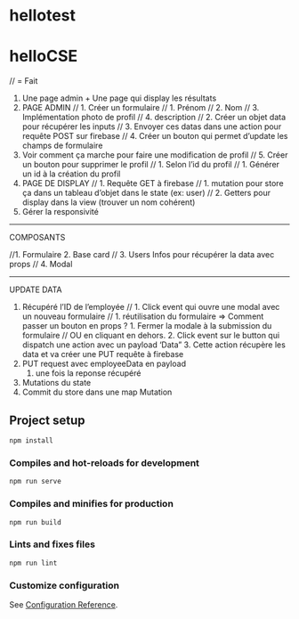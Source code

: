 # hellotest

# helloCSE

// = Fait

1. Une page admin + Une page qui display les résultats
2. PAGE ADMIN
  //  1. Créer un formulaire
    //    1. Prénom
    //    2. Nom
    //    3. Implémentation photo de profil
    //    4. description
  //  2. Créer un objet data pour récupérer les inputs
  //  3. Envoyer ces datas dans une action pour requête POST sur firebase
  //  4. Créer un bouton qui permet d’update les champs de formulaire
  1. Voir comment ça marche pour faire une modification de profil
   // 5. Créer un bouton pour supprimer le profil
      //  1. Selon l’id du profil
        //    1. Générer un id à la création du profil
3. PAGE DE DISPLAY
  //  1. Requête GET à firebase
    //    1. mutation pour store ça dans un tableau d’objet dans le state (ex: user)
    //    2. Getters pour display dans la view (trouver un nom cohérent)
4. Gérer la responsivité

---

COMPOSANTS

//1. Formulaire
2. Base card
// 3. Users Infos pour récupérer la data avec props
// 4. Modal

---

UPDATE DATA

1. Récupéré l’ID de l’employée
  //  1. Click event qui ouvre une modal avec un nouveau formulaire
      //  1. réutilisation du formulaire ⇒ Comment passer un bouton en props ?
            1. Fermer la modale à la submission du formulaire
        //    OU en cliquant en dehors.
    2. Click event sur le button qui dispatch une action avec un payload ‘Data”
    3. Cette action récupère les data et va créer une PUT requête à firebase
2. PUT request avec employeeData en payload
    1. une fois la reponse récupéré
3. Mutations du state
4. Commit du store dans une map Mutation






## Project setup
```
npm install
```

### Compiles and hot-reloads for development
```
npm run serve
```

### Compiles and minifies for production
```
npm run build
```

### Lints and fixes files
```
npm run lint
```

### Customize configuration
See [Configuration Reference](https://cli.vuejs.org/config/).
